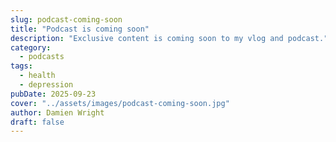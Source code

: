 ```yaml
---
slug: podcast-coming-soon
title: "Podcast is coming soon"
description: "Exclusive content is coming soon to my vlog and podcast."
category:
  - podcasts
tags:
  - health
  - depression
pubDate: 2025-09-23
cover: "../assets/images/podcast-coming-soon.jpg"
author: Damien Wright
draft: false
---
```


